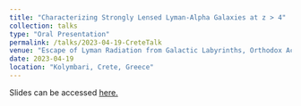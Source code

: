 ```yaml
---
title: "Characterizing Strongly Lensed Lyman-Alpha Galaxies at z > 4"
collection: talks
type: "Oral Presentation"
permalink: /talks/2023-04-19-CreteTalk
venue: "Escape of Lyman Radiation from Galactic Labyrinths, Orthodox Academy of Crete"
date: 2023-04-19
location: "Kolymbari, Crete, Greece"
---
```

Slides can be accessed [here.](https://docs.google.com/presentation/d/1rVdKw_yPRzAfgMhtCdjOAseM7sEtlzV3x_M71LkTD-I/edit?usp=sharing)